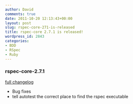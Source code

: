 ```yaml
---
author: David
comments: true
date: 2011-10-20 12:13:43+00:00
layout: post
slug: rspec-core-271-is-released
title: rspec-core 2.7.1 is released!
wordpress_id: 2843
categories:
- BDD
- RSpec
- Ruby
---
```


### rspec-core-2.7.1

[full changelog](http://github.com/rspec/rspec-core/compare/v2.7.0...v2.7.1)

* Bug fixes
 * tell autotest the correct place to find the rspec executable
